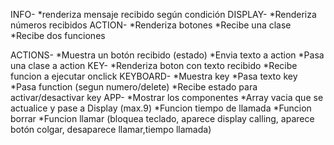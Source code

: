 INFO-
*renderiza mensaje recibido según condición
DISPLAY-
*Renderiza números recibidos
ACTION-
*Renderiza botones
*Recibe una clase
\*Recibe dos funciones

ACTIONS-
*Muestra un botón recibido (estado)
*Envia texto a action
*Pasa una clase a action
KEY-
*Renderiza boton con texto recibido
*Recibe funcion a ejecutar onclick
KEYBOARD-
*Muestra key
*Pasa texto key
*Pasa function (segun numero/delete)
*Recibe estado para activar/desactivar key
APP-
*Mostrar los componentes
*Array vacia que se actualice y pase a Display (max.9)
*Funcion tiempo de llamada
*Funcion borrar
*Funcion llamar (bloquea teclado, aparece display calling, aparece botón colgar, desaparece llamar,tiempo llamada)
